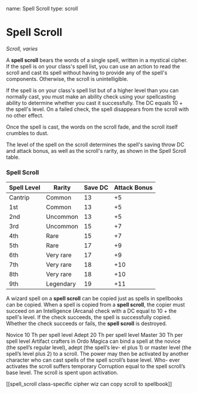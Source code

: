 name: Spell Scroll
type: scroll

# Spell Scroll 
_Scroll, varies_ 

A **spell scroll** bears the words of a single spell, written in a mystical cipher. If the spell is on your class's spell list, you can use an action to read the scroll and cast its spell without having to provide any of the spell's components. Otherwise, the scroll is unintelligible.

If the spell is on your class's spell list but of a higher level than you can normally cast, you must make an ability check using your spellcasting ability to determine whether you cast it successfully. The DC equals 10 + the spell's level. On a failed check, the spell disappears from the scroll with no other effect.

Once the spell is cast, the words on the scroll fade, and the scroll itself crumbles to dust.

The level of the spell on the scroll determines the spell's saving throw DC and attack bonus, as well as the scroll's rarity, as shown in the Spell Scroll table. 

### Spell Scroll
| Spell Level | Rarity    | Save DC | Attack Bonus |
|-------------|-----------|---------|--------------|
| Cantrip     | Common    | 13      | +5           |
| 1st         | Common    | 13      | +5           |
| 2nd         | Uncommon  | 13      | +5           |
| 3rd         | Uncommon  | 15      | +7           |
| 4th         | Rare      | 15      | +7           |
| 5th         | Rare      | 17      | +9           |
| 6th         | Very rare | 17      | +9           |
| 7th         | Very rare | 18      | +10          |
| 8th         | Very rare | 18      | +10          |
| 9th         | Legendary | 19      | +11          |

A wizard spell on a **spell scroll** can be copied just as spells in spellbooks can be copied. When a spell is copied from a **spell scroll**, the copier must succeed on an Intelligence (Arcana) check with a DC equal to 10 + the spell's level. If the check succeeds, the spell is successfully copied. Whether the check succeeds or fails, the **spell scroll** is destroyed. 

Novice 10 Th per spell level
Adept 20 Th per spell level
Master 30 Th per spell level
Artifact crafters in Ordo Magica can bind a spell at the novice (the spell’s regular level), adept (the spell’s lev- el plus 1) or master level (the spell’s level plus 2) to a scroll. The power may then be activated by another character who can cast spells of the spell scroll’s base level. Who- ever activates the scroll suffers temporary Corruption equal to the spell scroll’s base level. The scroll is spent upon activation.

[[spell_scroll class-specific cipher wiz can copy scroll to spellbook]]